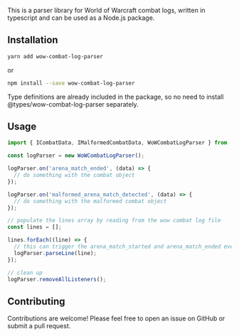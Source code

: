 This is a parser library for World of Warcraft combat logs, written in typescript and can be used as a Node.js package.

## Installation

```bash
yarn add wow-combat-log-parser
```

or

```bash
npm install --save wow-combat-log-parser
```

Type definitions are already included in the package, so no need to install @types/wow-combat-log-parser separately.

## Usage

```javascript
import { ICombatData, IMalformedCombatData, WoWCombatLogParser } from 'wow-combat-log-parser';

const logParser = new WoWCombatLogParser();

logParser.on('arena_match_ended', (data) => {
  // do something with the combat object
});

logParser.on('malformed_arena_match_detected', (data) => {
  // do something with the malformed combat object
});

// populate the lines array by reading from the wow combat log file
const lines = [];

lines.forEach((line) => {
  // this can trigger the arena_match_started and arena_match_ended events
  logParser.parseLine(line);
});

// clean up
logParser.removeAllListeners();
```

## Contributing

Contributions are welcome! Please feel free to open an issue on GitHub or submit a pull request.
